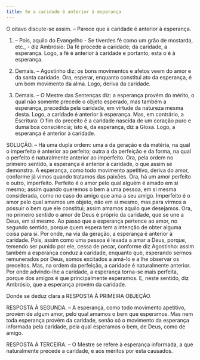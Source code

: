 ```yaml
---
title: Se a caridade é anterior à esperança
---
```


O oitavo discute-se assim. – Parece que a caridade é anterior à esperança.  

1. – Pois, aquilo do Evangelho - Se tiverdes fé como um grão de mostarda, etc., - diz Ambrósio: Da fé procede a caridade; da caridade, a esperança. Logo, a fé é anterior à caridade e portanto, esta o é à esperança.  

2. Demais. – Agostinho diz: os bons movimentos e afetos veem do amor e da santa caridade. Ora, esperar, enquanto constitui ato da esperança, é um bom movimento da alma. Logo, deriva da caridade.  

3. Demais. – O Mestre das Sentenças diz: a esperança provém do mérito, o qual não somente precede o objeto esperado, mas também a esperança, precedida pela caridade, em virtude da natureza mesma desta. Logo, a caridade é anterior à esperança.  Mas, em contrário, a Escritura: O fim do preceito é a caridade nascida de um coração puro e duma boa consciência; isto é, da esperança, diz a Glosa. Logo, a esperança é anterior à caridade.  

SOLUÇÃO. – Há uma dupla ordem: uma a da geração e da matéria, na qual o imperfeito é anterior ao perfeito; outra a da perfeição e da forma, na qual o perfeito é naturalmente anterior ao imperfeito. Ora, pela ordem no primeiro sentido, a esperança é anterior à caridade, o que assim se demonstra. A esperança, como todo movimento apetitivo, deriva do amor, conforme já vimos quando tratamos das paixões. Ora, há um amor perfeito e outro, imperfeito. Perfeito é o amor pelo qual alguém é amado em si mesmo; assim quando queremos o bem a uma pessoa, em si mesma considerada, como no caso do amigo que ama a seu amigo. Imperfeito é o amor pelo qual amamos um objeto, não em si mesmo, mas para virmos a possuir o bem que ele constitui; assim amamos aquilo que desejamos. Ora, no primeiro sentido o amor de Deus é próprio da caridade, que se une a Deus, em si mesmo. Ao passo que a esperança pertence ao amor, no segundo sentido, porque quem espera tem a intenção de obter alguma coisa para si. Por onde, na via da geração, a esperança é anterior à caridade. Pois, assim como uma pessoa é levada a amar a Deus, porque, temendo ser punido por ele, cessa de pecar, conforme diz Agostinho: assim também a esperança conduz à caridade, enquanto que, esperando sermos remunerados por Deus, somos excitados a amá-lo e a lhe observar os preceitos. Mas, na ordem da perfeição, a caridade é naturalmente anterior. Por onde advindo-lhe a caridade, a esperança torna-se mais perfeita, porque dos amigos é que principalmente esperamos. E, neste sentido, diz Ambrósio, que a esperança provém da caridade.  

Donde se deduz clara a RESPOSTA À PRIMEIRA OBJEÇÃO.  

RESPOSTA À SEGUNDA. – A esperança, como todo movimento apetitivo, provém de algum amor, pelo qual amamos o bem que esperamos. Mas nem toda esperança provém da caridade, senão só o movimento da esperança informada pela caridade, pela qual esperamos o bem, de Deus, como de amigo. 

RESPOSTA À TERCEIRA. – O Mestre se refere à esperança informada, a que naturalmente precede a caridade, e aos méritos por esta causados.